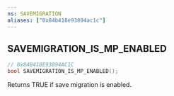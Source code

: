 ```yaml
---
ns: SAVEMIGRATION
aliases: ["0x84b418e93894ac1c"]
---
```

## SAVEMIGRATION_IS_MP_ENABLED

```c
// 0x84B418E93894AC1C
bool SAVEMIGRATION_IS_MP_ENABLED();
```

Returns TRUE if save migration is enabled.

